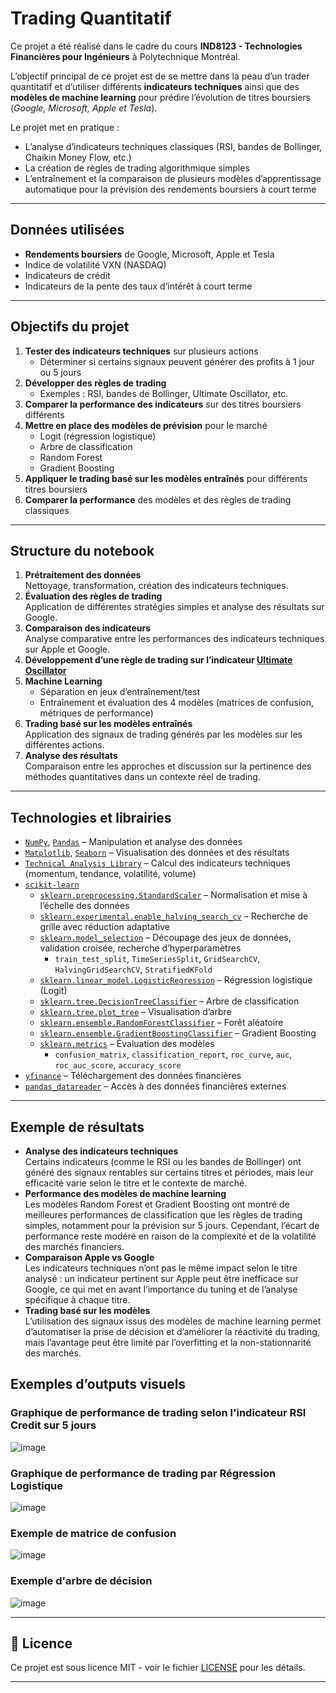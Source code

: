 # Trading Quantitatif
 
Ce projet a été réalisé dans le cadre du cours **IND8123 - Technologies Financières pour Ingénieurs** à Polytechnique Montréal.

L’objectif principal de ce projet est de se mettre dans la peau d’un trader quantitatif et d’utiliser différents **indicateurs techniques** ainsi que des **modèles de machine learning** pour prédire l’évolution de titres boursiers (*Google, Microsoft, Apple et Tesla*).

Le projet met en pratique :
- L’analyse d’indicateurs techniques classiques (RSI, bandes de Bollinger, Chaikin Money Flow, etc.)
- La création de règles de trading algorithmique simples
- L’entraînement et la comparaison de plusieurs modèles d’apprentissage automatique pour la prévision des rendements boursiers à court terme

---

## Données utilisées

- **Rendements boursiers** de Google, Microsoft, Apple et Tesla
- Indice de volatilité VXN (NASDAQ)
- Indicateurs de crédit
- Indicateurs de la pente des taux d’intérêt à court terme

---

## Objectifs du projet

1. **Tester des indicateurs techniques** sur plusieurs actions
   - Déterminer si certains signaux peuvent générer des profits à 1 jour ou 5 jours
2. **Développer des règles de trading**
   - Exemples : RSI, bandes de Bollinger, Ultimate Oscillator, etc.
3. **Comparer la performance des indicateurs** sur des titres boursiers différents
4. **Mettre en place des modèles de prévision** pour le marché
   - Logit (régression logistique)
   - Arbre de classification
   - Random Forest
   - Gradient Boosting
5. **Appliquer le trading basé sur les modèles entraînés** pour différents titres boursiers
6. **Comparer la performance** des modèles et des règles de trading classiques

---

## Structure du notebook

1. **Prétraitement des données**  
   Nettoyage, transformation, création des indicateurs techniques.
2. **Évaluation des règles de trading**  
   Application de différentes stratégies simples et analyse des résultats sur Google.
3. **Comparaison des indicateurs**  
   Analyse comparative entre les performances des indicateurs techniques sur Apple et Google.
4. **Développement d’une règle de trading sur l’indicateur [Ultimate Oscillator](https://chartschool.stockcharts.com/table-of-contents/technical-indicators-and-overlays/technical-indicators/ultimate-oscillator)**
5. **Machine Learning**
   - Séparation en jeux d’entraînement/test
   - Entraînement et évaluation des 4 modèles (matrices de confusion, métriques de performance)
6. **Trading basé sur les modèles entraînés**  
   Application des signaux de trading générés par les modèles sur les différentes actions.
7. **Analyse des résultats**  
   Comparaison entre les approches et discussion sur la pertinence des méthodes quantitatives dans un contexte réel de trading.

---

## Technologies et librairies

- [`NumPy`](https://numpy.org/), [`Pandas`](https://pandas.pydata.org/) – Manipulation et analyse des données
- [`Matplotlib`](https://matplotlib.org/), [`Seaborn`](https://seaborn.pydata.org/) – Visualisation des données et des résultats
- [`Technical Analysis Library`](https://technical-analysis-library-in-python.readthedocs.io/en/latest/) – Calcul des indicateurs techniques (momentum, tendance, volatilité, volume)
- [`scikit-learn`](https://scikit-learn.org/stable/)
  - [`sklearn.preprocessing.StandardScaler`](https://scikit-learn.org/stable/modules/generated/sklearn.preprocessing.StandardScaler.html) – Normalisation et mise à l’échelle des données
  - [`sklearn.experimental.enable_halving_search_cv`](https://scikit-learn.org/stable/modules/generated/sklearn.experimental.enable_halving_search_cv.html) – Recherche de grille avec réduction adaptative
  - [`sklearn.model_selection`](https://scikit-learn.org/stable/modules/classes.html#module-sklearn.model_selection) – Découpage des jeux de données, validation croisée, recherche d’hyperparamètres
    - `train_test_split`, `TimeSeriesSplit`, `GridSearchCV`, `HalvingGridSearchCV`, `StratifiedKFold`
  - [`sklearn.linear_model.LogisticRegression`](https://scikit-learn.org/stable/modules/generated/sklearn.linear_model.LogisticRegression.html) – Régression logistique (Logit)
  - [`sklearn.tree.DecisionTreeClassifier`](https://scikit-learn.org/stable/modules/generated/sklearn.tree.DecisionTreeClassifier.html) – Arbre de classification
  - [`sklearn.tree.plot_tree`](https://scikit-learn.org/stable/modules/generated/sklearn.tree.plot_tree.html) – Visualisation d’arbre
  - [`sklearn.ensemble.RandomForestClassifier`](https://scikit-learn.org/stable/modules/generated/sklearn.ensemble.RandomForestClassifier.html) – Forêt aléatoire
  - [`sklearn.ensemble.GradientBoostingClassifier`](https://scikit-learn.org/stable/modules/generated/sklearn.ensemble.GradientBoostingClassifier.html) – Gradient Boosting
  - [`sklearn.metrics`](https://scikit-learn.org/stable/modules/classes.html#module-sklearn.metrics) – Évaluation des modèles
    - `confusion_matrix`, `classification_report`, `roc_curve`, `auc`, `roc_auc_score`, `accuracy_score`
- [`yfinance`](https://pypi.org/project/yfinance/) – Téléchargement des données financières
- [`pandas_datareader`](https://pandas-datareader.readthedocs.io/en/latest/) – Accès à des données financières externes

---

## Exemple de résultats

- **Analyse des indicateurs techniques**  
  Certains indicateurs (comme le RSI ou les bandes de Bollinger) ont généré des signaux rentables sur certains titres et périodes, mais leur efficacité varie selon le titre et le contexte de marché.
- **Performance des modèles de machine learning**  
  Les modèles Random Forest et Gradient Boosting ont montré de meilleures performances de classification que les règles de trading simples, notamment pour la prévision sur 5 jours. Cependant, l’écart de performance reste modéré en raison de la complexité et de la volatilité des marchés financiers.
- **Comparaison Apple vs Google**  
  Les indicateurs techniques n’ont pas le même impact selon le titre analysé : un indicateur pertinent sur Apple peut être inefficace sur Google, ce qui met en avant l’importance du tuning et de l’analyse spécifique à chaque titre.
- **Trading basé sur les modèles**  
  L’utilisation des signaux issus des modèles de machine learning permet d’automatiser la prise de décision et d’améliorer la réactivité du trading, mais l’avantage peut être limité par l’overfitting et la non-stationnarité des marchés.

## Exemples d’outputs visuels

### Graphique de performance de trading selon l'indicateur RSI Credit sur 5 jours
![image](https://github.com/user-attachments/assets/4e0aa2ac-1534-4eab-9af6-8f32c893d240)

### Graphique de performance de trading par Régression Logistique
![image](https://github.com/user-attachments/assets/2c4727bb-4ab5-4061-abb4-9d369b092150)

### Exemple de matrice de confusion
![image](https://github.com/user-attachments/assets/b13fb1a1-97d7-469f-bb86-c4556310339c)

### Exemple d'arbre de décision
![image](https://github.com/user-attachments/assets/39fd012b-a334-4885-a8c3-4fbb581233b1)

---

## 📄 Licence

Ce projet est sous licence MIT - voir le fichier [LICENSE](LICENSE) pour les détails.

---
